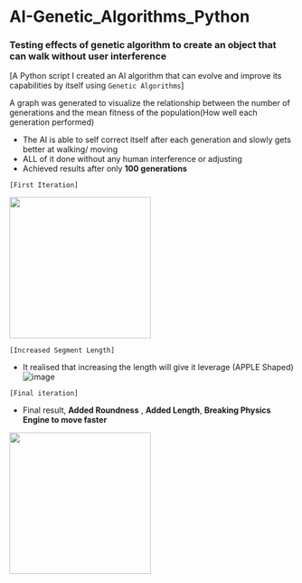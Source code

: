 # AI-Genetic_Algorithms_Python
### Testing effects of genetic algorithm to create an object that can walk without user interference 
[A Python script I created an AI algorithm that can evolve and improve its capabilities by itself using ``Genetic Algorithms``]

A graph was generated to visualize the relationship between the number of generations and the mean fitness of the population(How well each generation performed)
- The AI is able to self correct itself after each generation and slowly gets better at walking/ moving
- ALL of it done without any human interference or adjusting
- Achieved results after only **100 generations**


``[First Iteration]``

<img src="https://github.com/RoninSanta/Artificial_Intelligence-Genetic_Algorithms_on_Objects/assets/109457795/90629e33-65e0-4299-836a-59664e0f6666" width="250" height="250">

``[Increased Segment Length]``
- It realised that increasing the length will give it leverage
(APPLE Shaped)
![image](https://github.com/RoninSanta/Artificial_Intelligence-Genetic_Algorithms_on_Objects/assets/109457795/7b0238fb-cc48-42d7-aad8-6f590c28912d=250x250)

``[Final iteration]``
- Final result, __Added Roundness__ , __Added Length__, __Breaking Physics Engine to move faster__
<img src="https://github.com/RoninSanta/Artificial_Intelligence-Genetic_Algorithms_on_Objects/assets/109457795/2bc4232f-d666-4c90-a9b7-bf70f67a0d6c" width="250" height="250">
